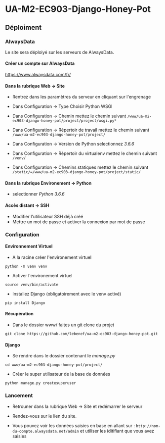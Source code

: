 # UA-M2-EC903-Django-Honey-Pot

## Déploiment

### AlwaysData

Le site sera déploiyé sur les serveurs de AlwaysData.

#### Créer un compte sur AlwaysData

https://www.alwaysdata.com/fr/

#### Dans la rubrique Web -> Site

- Rentrez dans les paramètres du serveur en cliquant sur l'engrenage

- Dans Configuration -> Type Choisir Python WSGI
- Dans Configuration -> Chemin  mettez le chemin suivant
`` /www/ua-m2-ec903-django-honey-pot/project/project/wsgi.py*
``
- Dans Configuration -> Répertoir de travail mettez le chemin suivant ``/www/ua-m2-ec903-django-honey-pot/project/``

- Dans Configuration -> Version de Python selectionnez *3.6.6*

- Dans Configuration -> Répertoir du virtualenv mettez le chemin suivant ``/venv/``

- Dans Configuration -> Chemins statiques mettez le chemin suivant ``/static/=/www/ua-m2-ec903-django-honey-pot/project/static/``

#### Dans la rubrique Environement -> Python
-  selectionner *Python 3.6.6*

#### Accès distant -> SSH

- Modifier l'utilisateur SSH déjà créé
- Mettre un mot de passe et activer la connexion par mot de passe

### Configuration

#### Environnement Virtuel
- A la racine créer l'environement virtuel
```
python -m venv venv
```

- Activer l'environement virtuel
```
source venv/bin/activate
```
- Installez Django (obligatoirement avec le venv activé)
```
pip install Django
```



#### Récupération
- Dans le dossier www/ faites un git clone du projet

```
git clone https://github.com/lebenef/ua-m2-ec903-django-honey-pot.git
```

#### Django

- Se rendre dans le dossier contenant le *manage.py*
```
cd www/ua-m2-ec903-django-honey-pot/project/
```

- Créer le super utilisateur de la base de données
```
python manage.py createsuperuser
```

### Lancement

- Retrouner dans la rubrique Web -> Site et redémarrer le serveur

- Rendez-vous sur le lien du site.

- Vous pouvez voir les données saisies en base en allant sur : ``http://nom-du-compte.alwaysdata.net/admin`` et utiliser les iditifiant que vous avez saisies 

